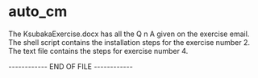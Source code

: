 # auto_cm

The KsubakaExercise.docx has all the Q n A given on the exercise email.
The shell script contains the installation steps for the exercise number 2.
The text file contains the steps for exercise number 4.

------------ END OF FILE ------------
